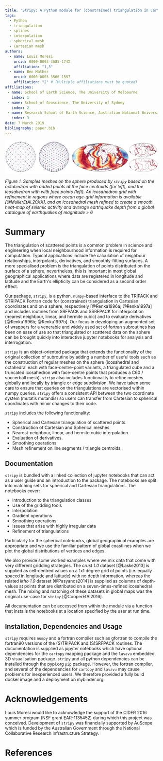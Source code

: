 ```yaml
---
title: 'Stripy: A Python module for (constrained) triangulation in Cartesian coordinates and on a sphere.'
tags:
  - Python
  - triangulation
  - splines
  - interpolation
  - spherical mesh
  - Cartesian mesh
authors:
  - name: Louis Moresi
    orcid: 0000-0003-3685-174X
    affiliation: "1,3"
  - name: Ben Mather
    orcid: 0000-0003-3566-1557
    affiliation: "2" # (Multiple affiliations must be quoted)
affiliations:
 - name: School of Earth Science, The University of Melbourne
   index: 1
 - name: School of Geoscience, The University of Sydney
   index: 2
 - name: Research School of Earth Science, Australian National University
   index: 3
date: 7 March 2019
bibliography: paper.bib
---
```


![Figure](figure.png)

_Figure 1. Samples meshes on the sphere produced by `stripy` based on the octahedron with added points at the face centroids (far left), and the icosahedron with with face points (left). An icosahedron grid with refinement in regions where ocean age-grid information is available [@MullerEtAl.20XX], and an icosahedral mesh refined to create a smooth heat-map of seismic activity and average earthquake depth from a global catalogue of earthquakes of magnitude > 6_

# Summary

The triangulation of scattered points is a common problem in science and engineering when local neighbourhood information is required for computation. Typical applications include the calculation of neighbour relationships, interpolants, derivatives, and smoothly-fitting surfaces. A more specialised problem is the triangulation of points distributed on the surface of a sphere,  nevertheless, this is important in most global geographical applications where data are registered in longitude and latitude and the Earth's ellipticity can be considered as a second order effect.

<!-- For most geographical applications, the spherical triangulation of unstructured points is required as most data are expected in longitude and latitude coordinates.-->

Our package, `stripy`, is a python, `numpy`-based interface to the TRIPACK and STRIPACK Fortran code for (constrained) triangulation in Cartesian coordinates and on a sphere, respectively [@Renka1996a; @Renka1997a] and includes routines from SRFPACK and SSRFPACK for interpolation (nearest neighbour, linear, and hermite cubic) and to evaluate derivatives [@Renka1996b; @Renka1997b]. Our focus in developing an augmented set of wrappers for a venerable and widely used set of fortran subroutines has been on ease of use so that triangulated or scattered data on the sphere can be brought quickly into interactive jupyter notebooks for analysis and interrogation.

`stripy` is an object-oriented package that extends the functionality of the original collection of subroutine by adding a number of useful tools such as the construction of regular meshes on the sphere (icosahedral and octahedral each with face-centre-point variants, a triangulated cube and a truncated icosahedron with face-centre points that produces a C60 / soccerball mesh). `stripy` also includes functionality to refine meshes globally and locally by triangle or edge subdivision. We have taken some care to ensure that queries on the triangulations are vectorised within numpy queries. `stripy` offers a consistent API between the two coordinate system (mutatis mutandis) so users can transfer from Cartesian to spherical coordinates with minor changes to their code.

`stripy` includes the following functionality:

- Spherical and Cartesian triangulation of scattered points.
- Construction of Cartesian and Spherical meshes.
- Nearest-neighbour, linear, and hermite cubic interpolation.
- Evaluation of derivatives.
- Smoothing operations.
- Mesh refinement on line segments / triangle centroids.

<!--
These features are significant within Geographic Information Systems (GIS) where unstructured data can be triangulated, in projected or geographic coordinates, and interpolated to other datasets. -->

## Documentation

`stripy` is bundled with a linked collection of jupyter notebooks that can act as a user guide and an introduction to the package. The notebooks are split into  matching sets for spherical and Cartesian triangulations. The notebooks cover:

  - Introduction to the triangulation classes
  - Use of the gridding tools
  - Interpolation
  - Gradient operations
  - Smoothing operations
  - Issues that arise with highly irregular data
  - Refinement of triangulations

Particularly for the spherical notebooks, global geographical examples are appropriate and we use the familiar pattern of global coastlines when we plot the global distributions of vertices and edges.

We also provide some worked examples where we mix data that come with very different gridding strategies. The _crust 1.0_ dataset [@Laske2013] is supplied as cell-centred values on a 1x1 degree grid of points (i.e. equally spaced in longitude and latitude) with no depth information, whereas the related _litho 1.0_ dataset [@Pasyanos2014] is supplied as columns of depth-values at points that are distributed on a seven-times-refined icosahedral mesh. The mixing and matching of these datasets in global maps was the original use-case for `stripy` [@CooperEtAl2016].


All documentation can be accessed from within the module via a function that installs the notebooks at a location specified by the user at run time.

<!--The demonstrations operate in the Jupyter notebook environment for two matching sets of notebooks: one set for Cartesian triangulations, and one for spherical triangulations. -->

## Installation, Dependencies and Usage

`stripy` requires `numpy` and a fortran compiler such as gfortran to compile the fortran90 versions of the (S)TRIPACK and (S)SRFPACK routines. The documentation is supplied as jupyter notebooks which have optional dependencies for the `cartopy` mapping package and the `lavavu` embedded, 3D visualisation package. `stripy` and all python dependencies can be installed through the pypi.org `pip` package. However, the fortran compiler, and several of the dependencies for `cartopy` and `lavavu` may cause problems for inexperienced users. We therefore provided a fully build docker image and a deployment on mybinder.org.

# Acknowledgements

Louis Moresi would like to acknowledge the support of the CIDER 2016 summer program (NSF grant EAR-1135452) during which this project was conceived.
Development of ``stripy`` was financially supported by AuScope which is funded by the Australian Government through the National Collaborative Research Infrastructure Strategy.

# References

<!-- Note we need to add a reference to the age grid used in the figure and to the Earthquake data used in the heat map. Do we need to cite numpy, lavavu and cartopy ? -->
